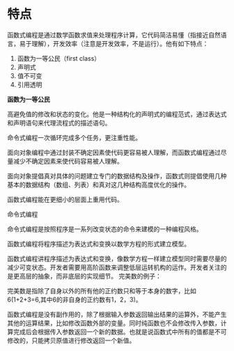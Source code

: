 # 特点


函数式编程是通过数学函数求值来处理程序计算，它代码简洁易懂（指接近自然语言，易于理解），开发效率（注意是开发效率，不是运行）。他有如下特点：

1. 函数为一等公民（first class）
2. 声明式
3. 值不可变
4. 引用透明

**函数为一等公民**



高避免值的修改和状态的变化。他是一种结构化的声明式的编程范式，通过表达式和声明语句来代理流程式的描述语句。

命令式编程一次循环完成多个任务，更注重性能。

面向对象编程中通过封装不确定因素使代码更容易被人理解，而函数式编程通过尽量减少不确定因素来使代码容易被人理解。

面向对象提倡真对具体的问题建立专门的数据结构及操作，函数式则提倡使用几种基本的数据结构（数组、列表）和真对这几种结构高度优化的操作。

函数式编程能在更细小的层面上重用代码。

命令式编程

命令式编程是按照程序是一系列改变状态的命令来建模的一种编程风格。

函数式编程将程序描述为表达式和变换以数学方程的形式建立模型。

函数式编程讲程序描述为表达式和变换，像数学方程一样建立模型同时需要尽量的减少可变状态。开发者需要用高阶函数来调整低层运转机构的运作。开发者关注的是更高层的抽象，而非底层的实现细节。
完美数的例子：

完美数是指除了自身以外的所有他的正约数只和等于本身的数字，比如6(1+2+3=6,其中6的非自身的正约数有1，2，3)。


函数式编程是没有副作用的，除了根据输入参数返回输出结果的运算外，不能产生其他的运算结果，比如修改函数外部的变量。同时纯函数也不会修改传入参数，计算完成后会根据传入参数返回一个新的数据。也就是说函数式中所有的值都是不可修改的，只能拷贝原值进行修改返回一个新值。


